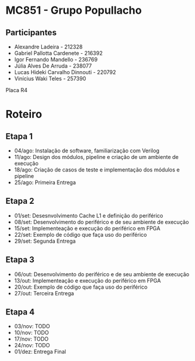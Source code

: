 # MC851 - Grupo Popullacho

## Participantes
- Alexandre Ladeira - 212328
- Gabriel Pallotta Cardenete - 216392
- Igor Fernando Mandello - 236769
- Júlia Alves De Arruda - 238077
- Lucas Hideki Carvalho Dinnouti - 220792
- Vinícius Waki Teles - 257390

Placa R4

# Roteiro

## Etapa 1
- 04/ago: Instalação de software, familiarização com Verilog
- 11/ago: Design dos módulos, pipeline e criação de um ambiente de execução
- 18/ago: Criação de casos de teste e implementação dos módulos e pipeline
- 25/ago: Primeira Entrega 

## Etapa 2
- 01/set: Desesnvolvimento Cache L1 e definição do periférico
- 08/set: Desenvolvimento do periférico e de seu ambiente de execução
- 15/set: Implementeação e execução do periférico em FPGA
- 22/set: Exemplo de código que faça uso do periférico
- 29/set: Segunda Entrega

## Etapa 3
- 06/out: Desenvolvimento do periférico e de seu ambiente de execução
- 13/out: Implementeação e execução do periférico em FPGA
- 20/out: Exemplo de código que faça uso do periférico
- 27/out: Terceira Entrega

## Etapa 4
- 03/nov: TODO
- 10/nov: TODO
- 17/nov: TODO
- 24/nov: TODO
- 01/dez: Entrega Final